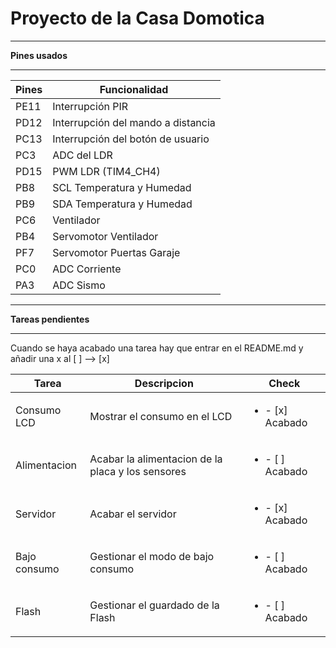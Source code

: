 ﻿# Proyecto de la Casa Domotica

***
**Pines usados**
***
| Pines | Funcionalidad             |
|-------|---------------------------|
| PE11  | Interrupción PIR                |
| PD12  | Interrupción del mando a distancia 	|
| PC13  | Interrupción del botón de usuario   |
| PC3   | ADC del LDR |
| PD15	| PWM LDR (TIM4_CH4)		|
| PB8   | SCL Temperatura y Humedad |
| PB9   | SDA Temperatura y Humedad |
| PC6	| Ventilador				|
| PB4   | Servomotor Ventilador 	|
| PF7  | Servomotor Puertas Garaje   |
| PC0   | ADC Corriente |
| PA3   | ADC Sismo |


***
**Tareas pendientes**
***
Cuando se haya acabado una tarea hay que entrar en el README.md y añadir una x al [ ] --> [x]

| Tarea     	| Descripcion            							| Check	|
|---------------|---------------------------------------------------|-------|
| Consumo LCD 	| Mostrar el consumo en el LCD 						|<ul><li>- [x] Acabado </li></ul>|
| Alimentacion	| Acabar la alimentacion de la placa y los sensores	|<ul><li>- [ ] Acabado </li></ul>|
| Servidor   	| Acabar el servidor 								|<ul><li>- [x] Acabado </li></ul>|
| Bajo consumo  | Gestionar el modo de bajo consumo					|<ul><li>- [ ] Acabado </li></ul>|
| Flash			| Gestionar el guardado de la Flash					|<ul><li>- [ ] Acabado </li></ul>|
